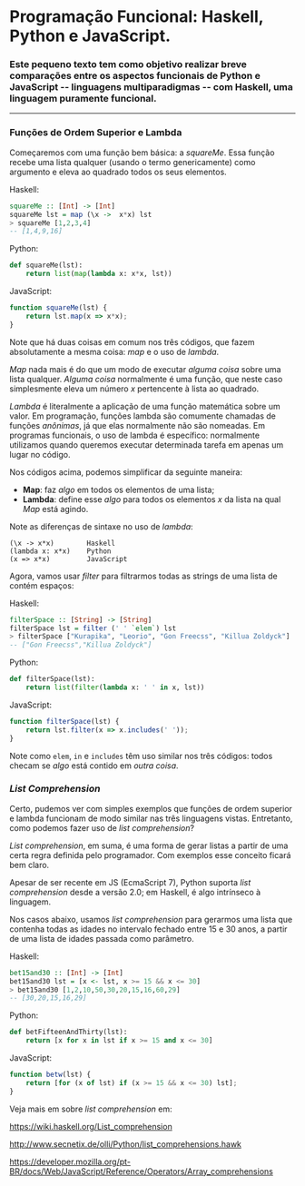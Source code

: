 # Programação Funcional: Haskell, Python e JavaScript.

### Este pequeno texto tem como objetivo realizar breve comparações entre os aspectos funcionais de Python e JavaScript -- linguagens multiparadigmas -- com Haskell, uma linguagem puramente funcional.

---

### Funções de Ordem Superior e Lambda

Começaremos com uma função bem básica: a *squareMe*. Essa função recebe uma lista qualquer (usando o termo genericamente) como argumento e eleva ao quadrado todos os seus elementos.

Haskell:
```Haskell
squareMe :: [Int] -> [Int]
squareMe lst = map (\x ->  x*x) lst
> squareMe [1,2,3,4]
-- [1,4,9,16]
```

Python:
```Python
def squareMe(lst):
    return list(map(lambda x: x*x, lst))
```

JavaScript:
```JavaScript
function squareMe(lst) {
    return lst.map(x => x*x);
}
```

Note que há duas coisas em comum nos três códigos, que fazem absolutamente a mesma coisa: *map* e o uso de *lambda*.

*Map* nada mais é do que um modo de executar *alguma coisa* sobre uma lista qualquer. *Alguma coisa* normalmente é uma função, que neste caso simplesmente eleva um número *x* pertencente à lista ao quadrado.

*Lambda* é literalmente a aplicação de uma função matemática sobre um valor. Em programação, funções lambda são comumente chamadas de funções *anônimas*, já que elas normalmente não são nomeadas. Em programas funcionais, o uso de lambda é específico: normalmente utilizamos quando queremos executar determinada tarefa em apenas um lugar no código.

Nos códigos acima, podemos simplificar da seguinte maneira:
* **Map**: faz *algo* em todos os elementos de uma lista;
* **Lambda**: define esse *algo* para todos os elementos *x* da lista na qual *Map* está agindo.

Note as diferenças de sintaxe no uso de *lambda*:

```
(\x -> x*x)        Haskell
(lambda x: x*x)    Python
(x => x*x)         JavaScript
```

Agora, vamos usar *filter* para filtrarmos todas as strings de uma lista de
contém espaços:

Haskell:
```Haskell
filterSpace :: [String] -> [String]
filterSpace lst = filter (' ' `elem`) lst
> filterSpace ["Kurapika", "Leorio", "Gon Freecss", "Killua Zoldyck"]
-- ["Gon Freecss","Killua Zoldyck"]
```

Python:
```Python
def filterSpace(lst):
    return list(filter(lambda x: ' ' in x, lst))
```

JavaScript:
```JavaScript
function filterSpace(lst) {
    return lst.filter(x => x.includes(' '));
}
```

Note como `elem`, `in` e `includes` têm uso similar nos três códigos: todos
checam se *algo* está contido em *outra coisa*.

### *List Comprehension*

Certo, pudemos ver com simples exemplos que funções de ordem superior e lambda
funcionam de modo similar nas três linguagens vistas. Entretanto, como podemos
fazer uso de *list comprehension*?

*List comprehension*, em suma, é uma forma de gerar listas a partir de uma certa regra
definida pelo programador. Com exemplos esse conceito ficará bem claro.

Apesar de ser recente em JS (EcmaScript 7), Python suporta *list comprehension*
desde a versão 2.0; em Haskell, é algo intrínseco à linguagem.

Nos casos abaixo, usamos *list comprehension* para gerarmos uma lista que
contenha todas as idades no intervalo fechado entre 15 e 30 anos, a partir 
de uma lista de idades passada como parâmetro.

Haskell:
```Haskell
bet15and30 :: [Int] -> [Int]
bet15and30 lst = [x <- lst, x >= 15 && x <= 30]
> bet15and30 [1,2,10,50,30,20,15,16,60,29]
-- [30,20,15,16,29]
```

Python:
```Python
def betFifteenAndThirty(lst):
    return [x for x in lst if x >= 15 and x <= 30]
```

JavaScript:
```JavaScript
function betw(lst) {
    return [for (x of lst) if (x >= 15 && x <= 30) lst];
}
```

Veja mais em sobre *list comprehension* em:

https://wiki.haskell.org/List_comprehension

http://www.secnetix.de/olli/Python/list_comprehensions.hawk

https://developer.mozilla.org/pt-BR/docs/Web/JavaScript/Reference/Operators/Array_comprehensions

